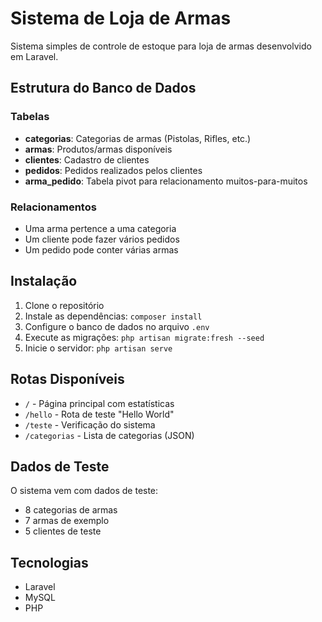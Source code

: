 # Sistema de Loja de Armas

Sistema simples de controle de estoque para loja de armas desenvolvido em Laravel.

## Estrutura do Banco de Dados

### Tabelas
- **categorias**: Categorias de armas (Pistolas, Rifles, etc.)
- **armas**: Produtos/armas disponíveis
- **clientes**: Cadastro de clientes
- **pedidos**: Pedidos realizados pelos clientes
- **arma_pedido**: Tabela pivot para relacionamento muitos-para-muitos

### Relacionamentos
- Uma arma pertence a uma categoria
- Um cliente pode fazer vários pedidos
- Um pedido pode conter várias armas

## Instalação

1. Clone o repositório
2. Instale as dependências: `composer install`
3. Configure o banco de dados no arquivo `.env`
4. Execute as migrações: `php artisan migrate:fresh --seed`
5. Inicie o servidor: `php artisan serve`

## Rotas Disponíveis

- `/` - Página principal com estatísticas
- `/hello` - Rota de teste "Hello World"
- `/teste` - Verificação do sistema
- `/categorias` - Lista de categorias (JSON)

## Dados de Teste

O sistema vem com dados de teste:
- 8 categorias de armas
- 7 armas de exemplo
- 5 clientes de teste

## Tecnologias

- Laravel
- MySQL
- PHP
